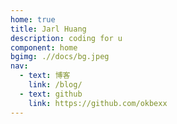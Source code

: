 ```yaml
---
home: true
title: Jarl Huang
description: coding for u
component: home
bgimg: .//docs/bg.jpeg
nav:
  - text: 博客
    link: /blog/
  - text: github
    link: https://github.com/okbexx
---
```

